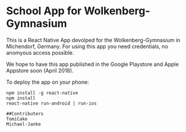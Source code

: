 # School App for Wolkenberg-Gymnasium

This is a React Native App devolped for the Wolkenberg-Gymnasium in Michendorf, Germany. 
For using this app you need credentials, no anomyous access possible.

We hope to have this app published in the Google Playstore and Apple Appstore soon (April 2018).

To deploy the app on your phone:

```git clone wbergapp
npm install -g react-native
npm install
react-native run-android | run-ios

##Contributers
TomiCake
Michael-Janke
